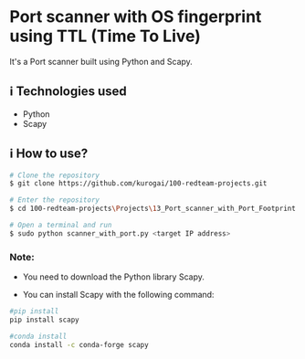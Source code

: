# Port scanner with OS fingerprint using TTL (Time To Live)

It's a Port scanner built using Python and Scapy.

## :information_source: Technologies used

* Python
* Scapy

## :information_source: How to use?
```bash
# Clone the repository
$ git clone https://github.com/kurogai/100-redteam-projects.git

# Enter the repository
$ cd 100-redteam-projects\Projects\13_Port_scanner_with_Port_Footprint

# Open a terminal and run
$ sudo python scanner_with_port.py <target IP address>

```

### Note: 
- You need to download the Python library Scapy.

- You can install Scapy with the following command:

```bash
#pip install
pip install scapy

#conda install
conda install -c conda-forge scapy
```





